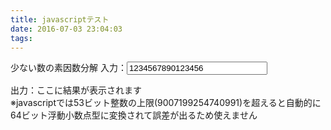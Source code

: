 ```yaml
---
title: javascriptテスト
date: 2016-07-03 23:04:03
tags:
---
```

少ない数の素因数分解
入力：<input id="soinsu_bunkai_input" size="25" type="text" value="1234567890123456" /><div id="soinsu_bunkai_return">出力：ここに結果が表示されます</div>
※javascriptでは53ビット整数の上限(9007199254740991)を超えると自動的に64ビット浮動小数点型に変換されて誤差が出るため使えません


<script type="text/javascript">
$('#soinsu_bunkai_input').on('keyup change paste', function() {
  var start = new Date();
  var kotae = soinsu5($('#soinsu_bunkai_input').val());
  var end = new Date();
  $('#soinsu_bunkai_return').html("出力：" + kotae + "<br>\n ※処理時間:" + (end - start) + "ms");
});
var soinsu5=function(b){
  if(b.match(/[^0-9]/g))return"\u30a8\u30e9\u30fc:\u8aa4\u3063\u305f\u5165\u529b\u3067\u3059";
  var f=[],c=Number(b);if(!(9007199254740991>=c))return"\u30a8\u30e9\u30fc:\u6570\u5024\u304c\u5927\u304d\u3059\u304e\u307e\u3059\u3002<br>\n";
  if(2>c)return b;
  var d=Math.sqrt(c),d=[2,3,5,7,11,13,17,19,23,29];
  for(b=0;9>=b;b++)for(;0==c%d[b];)c/=d[b],f.push(d[b]);
  if(30>c)return f.join(" * ");
  for(var e=30,g=[1,7,11,13,17,19,23,29],d=Math.sqrt(c);e<=d;){for(b=0;7>=b;b++)for(;0==c%(e+g[b]);)c/=
  e+g[b],f.push(e+g[b]),d=Math.sqrt(c);e+=30}1!=c&&f.push(c);
  return f.join(" * ")
};
</script>
